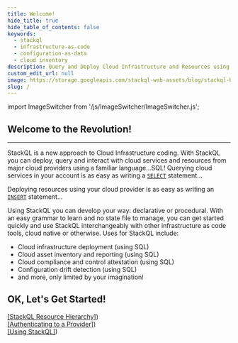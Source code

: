 ```yaml
---
title: Welcome!
hide_title: true
hide_table_of_contents: false
keywords:
  - stackql
  - infrastructure-as-code
  - configuration-as-data
  - cloud inventory
description: Query and Deploy Cloud Infrastructure and Resources using SQL
custom_edit_url: null
image: https://storage.googleapis.com/stackql-web-assets/blog/stackql-blog-post-featured-image.png
slug: /
---
```


import ImageSwitcher from '/js/ImageSwitcher/ImageSwitcher.js';

<ImageSwitcher 
lightImageSrc="/img/infraql-banner.png"
darkImageSrc="/img/infraql-banner-darkbg.png"
alttext="StackQL"/>

## Welcome to the Revolution!

---

StackQL is a new approach to Cloud Infrastructure coding. With StackQL you can deploy, query and interact with cloud services and resources from major cloud providers using a familiar language...SQL! Querying cloud services in your account is as easy as writing a [`SELECT`](/docs/language-spec/select) statement...

<ImageSwitcher 
lightImageSrc="/img/stackql-select.png"
darkImageSrc="/img/stackql-select-darkbg.png"
alttext="StackQL Shell"/>

Deploying resources using your cloud provider is as easy as writing an [`INSERT`](/docs/language-spec/insert) statement...

Using StackQL you can develop your way: declarative or procedural. With an easy grammar to learn and no state file to manage, you can get started quickly and use StackQL interchangeably with other infrastructure as code tools, cloud native or otherwise. Uses for StackQL include:

- Cloud infrastructure deployment (using SQL)
- Cloud asset inventory and reporting (using SQL)
- Cloud compliance and control attestation (using SQL)
- Configuration drift detection (using SQL)
- and more, only limited by your imagination!

## OK, Let's Get Started!

[[StackQL Resource Hierarchy]](/docs/getting-started/resource-hierarchy))  
[[Authenticating to a Provider]](/docs/getting-started/authenticating))  
[[Using StackQL]](/docs/getting-started/using-stackql))
